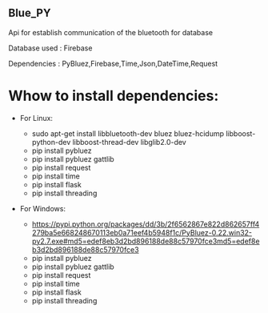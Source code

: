 ## Blue_PY

Api for establish communication of the bluetooth for database

Database used : Firebase

Dependencies : PyBluez,Firebase,Time,Json,DateTime,Request

# Whow to install dependencies:

- For Linux:
    * sudo apt-get install libbluetooth-dev bluez bluez-hcidump  libboost-python-dev libboost-thread-dev libglib2.0-dev
    * pip install pybluez
    * pip install pybluez gattlib
    * pip install request
    * pip install time
    * pip install flask
    * pip install threading


- For Windows:
    * https://pypi.python.org/packages/dd/3b/2f6562867e822d862657ff4279ba5e668248670113eb0a71eef4b5948f1c/PyBluez-0.22.win32-py2.7.exe#md5=edef8eb3d2bd896188de88c57970fce3md5=edef8eb3d2bd896188de88c57970fce3
    * pip install pybluez
    * pip install pybluez gattlib
    * pip install request
    * pip install time
    * pip install flask
    * pip install threading
